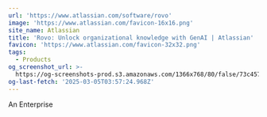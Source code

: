 ```yaml
---
url: 'https://www.atlassian.com/software/rovo'
image: 'https://www.atlassian.com/favicon-16x16.png'
site_name: Atlassian
title: 'Rovo: Unlock organizational knowledge with GenAI | Atlassian'
favicon: 'https://www.atlassian.com/favicon-32x32.png'
tags:
  - Products
og_screenshot_url: >-
  https://og-screenshots-prod.s3.amazonaws.com/1366x768/80/false/73c4578da1dbc727ab4322cca9c1046f0621ab1cc7c7962a36caf6c68e607d9f.jpeg
og-last-fetch: '2025-03-05T03:57:24.968Z'
---
```

An Enterprise 
